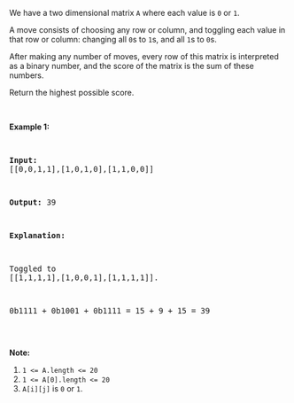 We have a two dimensional matrix&nbsp;`` A `` where each value is `` 0 `` or `` 1 ``.

A move consists of choosing any row or column, and toggling each value in that row or column: changing all `` 0 ``s to `` 1 ``s, and all `` 1 ``s to `` 0 ``s.

After making any number of moves, every row of this matrix is interpreted as a binary number, and the score of the matrix is the sum of these numbers.

Return the highest possible&nbsp;score.

&nbsp;

<div>
<p><strong>Example 1:</strong></p>
<pre>
<strong>Input: </strong><span id="example-input-1-1">[[0,0,1,1],[1,0,1,0],[1,1,0,0]]</span>
<strong>Output: </strong><span id="example-output-1">39</span>
<strong>Explanation:
</strong>Toggled to <span id="example-input-1-1">[[1,1,1,1],[1,0,0,1],[1,1,1,1]].
0b1111 + 0b1001 + 0b1111 = 15 + 9 + 15 = 39</span></pre>
<p>&nbsp;</p>
<p><strong>Note:</strong></p>
<ol>
<li><code>1 &lt;= A.length &lt;= 20</code></li>
<li><code>1 &lt;= A[0].length &lt;= 20</code></li>
<li><code>A[i][j]</code>&nbsp;is <code>0</code> or <code>1</code>.</li>
</ol>
</div>